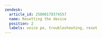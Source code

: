 ```yaml
---
zendesk:
  article_id: 25800178374557
  name: Resetting the device
  position: 2
  labels: voice pe, troubleshooting, reset
---
```


